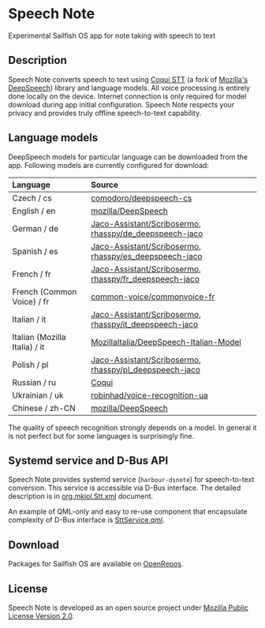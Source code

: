 # Speech Note

Experimental Sailfish OS app for note taking with speech to text

## Description

Speech Note converts speech to text using [Coqui STT](https://github.com/coqui-ai/STT) (a fork of [Mozilla's DeepSpeech](https://github.com/mozilla/DeepSpeech)) library and language models. All voice processing is entirely done locally on the device. Internet connection is only required for model download during app initial configuration. Speech Note respects your privacy and provides truly offline speech-to-text capability.

## Language models

DeepSpeech models for particular language can be downloaded from the app. Following models are currently configured for download:

| Language                      | Source                                                                                                                                                   |
|:------------------------------|:---------------------------------------------------------------------------------------------------------------------------------------------------------|
| Czech / cs                    | [comodoro/deepspeech-cs](https://github.com/comodoro/deepspeech-cs)                                                                                      |
| English / en                  | [mozilla/DeepSpeech](https://github.com/mozilla/DeepSpeech)                                                                                              |
| German / de                   | [Jaco-Assistant/Scribosermo](https://gitlab.com/Jaco-Assistant/Scribosermo), [rhasspy/de_deepspeech-jaco](https://github.com/rhasspy/de_deepspeech-jaco) |
| Spanish / es                  | [Jaco-Assistant/Scribosermo](https://gitlab.com/Jaco-Assistant/Scribosermo), [rhasspy/es_deepspeech-jaco](https://github.com/rhasspy/es_deepspeech-jaco) |
| French / fr                   | [Jaco-Assistant/Scribosermo](https://gitlab.com/Jaco-Assistant/Scribosermo), [rhasspy/fr_deepspeech-jaco](https://github.com/rhasspy/fr_deepspeech-jaco) |
| French (Common Voice) / fr    | [common-voice/commonvoice-fr](https://github.com/common-voice/commonvoice-fr)                                                                            |
| Italian / it                  | [Jaco-Assistant/Scribosermo](https://gitlab.com/Jaco-Assistant/Scribosermo), [rhasspy/it_deepspeech-jaco](https://github.com/rhasspy/it_deepspeech-jaco) |
| Italian (Mozilla Italia) / it | [MozillaItalia/DeepSpeech-Italian-Model](https://github.com/MozillaItalia/DeepSpeech-Italian-Model)                                                      |
| Polish / pl                   | [Jaco-Assistant/Scribosermo](https://gitlab.com/Jaco-Assistant/Scribosermo), [rhasspy/pl_deepspeech-jaco](https://github.com/rhasspy/pl_deepspeech-jaco) |
| Russian / ru                  | [Coqui](https://coqui.ai/russian/jemeyer/v0.1.0)                                                                                                         |
| Ukrainian / uk                | [robinhad/voice-recognition-ua](https://github.com/robinhad/voice-recognition-ua)                                                                        |
| Chinese / zh-CN               | [mozilla/DeepSpeech](https://github.com/mozilla/DeepSpeech)                                                                                              |

The quality of speech recognition strongly depends on a model. In general it is not perfect but for some languages is surprisingly fine.

## Systemd service and D-Bus API

Speech Note provides systemd service (`harbour-dsnote`) for speech-to-text conversion. This service is accessible via D-Bus interface. The detailed description is in [org.mkiol.Stt.xml](https://github.com/mkiol/dsnote/blob/main/dbus/org.mkiol.Stt.xml) document.

An example of QML-only and easy to re-use component that encapsulate complexity of D-Bus interface is [SttService.qml](https://github.com/mkiol/dskeyboard/blob/main/qml/SttService.qml).

## Download

Packages for Sailfish OS are available on [OpenRepos](https://openrepos.net/content/mkiol/speech-note).

## License

Speech Note is developed as an open source project under
[Mozilla Public License Version 2.0](https://www.mozilla.org/MPL/2.0/).
